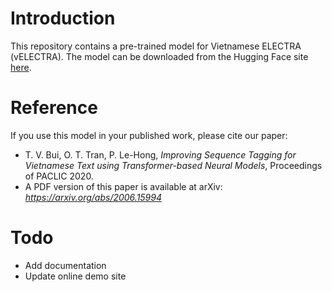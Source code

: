 # Introduction

This repository contains a pre-trained model for Vietnamese ELECTRA (vELECTRA). The model can be downloaded from the Hugging Face site [here](https://huggingface.co/FPTAI/velectra-base-discriminator-cased).

# Reference

If you use this model in your published work, please cite our paper:

- T. V. Bui, O. T. Tran, P. Le-Hong, *Improving Sequence Tagging for Vietnamese Text using Transformer-based Neural Models*, Proceedings of PACLIC 2020.
- A PDF version of this paper is available at arXiv: *https://arxiv.org/abs/2006.15994*

# Todo

- Add documentation
- Update online demo site


